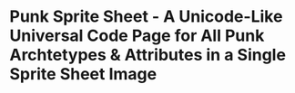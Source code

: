 
# Punk Sprite Sheet - A Unicode-Like Universal Code Page for All Punk Archtetypes & Attributes in a Single Sprite Sheet Image

